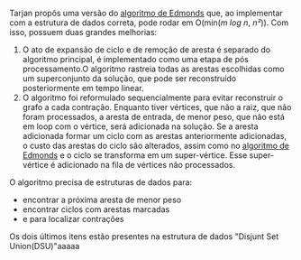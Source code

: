 Tarjan propôs uma versão do  [algoritmo de Edmonds](obsidian://open?vault=Artigo_Grafos&file=2.Edmonds%E2%80%99%20Arborescence%20Algorithm%2F2.1.Edmonds'%20Original%20Version) que, ao implementar com a estrutura de dados correta, pode rodar em O(min(*m log n*, *n²*)). Com isso, possuem duas grandes melhorias:
1. O ato de expansão de ciclo e de remoção de aresta é separado do algoritmo principal, é implementado como uma etapa de pós processamento.O algoritmo rastreia todas as arestas escolhidas como um superconjunto da solução, que pode ser reconstruído posteriormente em tempo linear.
2. O algoritmo foi reformulado sequencialmente para evitar reconstruir o grafo a cada contração. Enquanto tiver vértices, que não a raiz, que não foram processados, a aresta de entrada, de menor peso, que não está em loop com o vértice, será adicionada na solução. Se a aresta adicionada formar um ciclo com as arestas anteriormente adicionadas, o custo das arestas do ciclo são alterados, assim como no  [algoritmo de Edmonds](obsidian://open?vault=Artigo_Grafos&file=2.Edmonds%E2%80%99%20Arborescence%20Algorithm%2F2.1.Edmonds'%20Original%20Version) e o ciclo se transforma em um super-vértice. Esse super-vértice é adicionado na fila de vértices não processados.


O algoritmo precisa de estruturas de dados para:
* encontrar a próxima aresta de menor peso
* encontrar ciclos com arestas marcadas
* e para localizar contrações

Os dois últimos itens estão presentes na estrutura de dados "Disjunt Set Union(DSU)"aaaaa